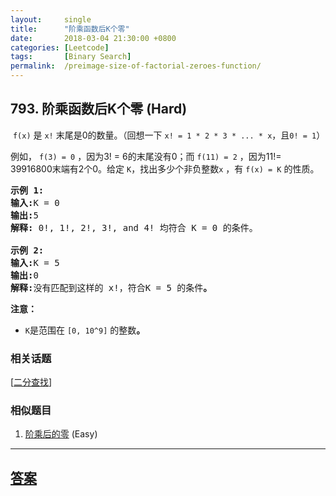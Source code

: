 ```yaml
---
layout:     single
title:      "阶乘函数后K个零"
date:       2018-03-04 21:30:00 +0800
categories: [Leetcode]
tags:       [Binary Search]
permalink:  /preimage-size-of-factorial-zeroes-function/
---
```


## 793. 阶乘函数后K个零 (Hard)

<p>&nbsp;<code>f(x)</code>&nbsp;是&nbsp;<code>x!</code>&nbsp;末尾是0的数量。（回想一下&nbsp;<code>x! = 1 * 2 * 3 * ... * x</code>，且<code>0! = 1</code>）</p>

<p>例如，&nbsp;<code>f(3) = 0</code>&nbsp;，因为3! = 6的末尾没有0；而&nbsp;<code>f(11) = 2</code>&nbsp;，因为11!= 39916800末端有2个0。给定&nbsp;<code>K</code>，找出多少个非负整数<code>x</code>&nbsp;，有&nbsp;<code>f(x) = K</code>&nbsp;的性质。</p>

<pre>
<strong>示例 1:
输入:</strong>K = 0<strong>
输出:</strong>5<strong>
解释:</strong>&nbsp;0!, 1!, 2!, 3!, and 4!&nbsp;均符合 K = 0 的条件。<strong>

示例 2:
输入:</strong>K = 5<strong>
输出:</strong>0<strong>
解释:</strong>没有匹配到这样的 x!，符合K = 5 的条件<strong>。</strong>
</pre>

<p><strong>注意：</strong></p>

<ul>
	<li>
	<p><code>K</code>是范围在&nbsp;<code>[0, 10^9]</code>&nbsp;的整数<strong>。</strong></p>
	</li>
</ul>

### 相关话题
  [[二分查找](https://github.com/openset/leetcode/tree/master/tag/binary-search/README.md)]

### 相似题目
  1. [阶乘后的零](/factorial-trailing-zeroes) (Easy)

---

## [答案](https://github.com/openset/leetcode/tree/master/problems/preimage-size-of-factorial-zeroes-function)
